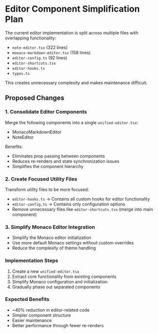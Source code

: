 # Editor Component Simplification Plan

The current editor implementation is split across multiple files with overlapping functionality:
- `note-editor.tsx` (322 lines)
- `monaco-markdown-editor.tsx` (158 lines)
- `editor-config.ts` (92 lines)
- `editor-shortcuts.tsx`
- `editor-hooks.ts`
- `types.ts`

This creates unnecessary complexity and makes maintenance difficult.

## Proposed Changes

### 1. Consolidate Editor Components

Merge the following components into a single `unified-editor.tsx`:
- MonacoMarkdownEditor
- NoteEditor 

Benefits:
- Eliminates prop passing between components
- Reduces re-renders and state synchronization issues
- Simplifies the component hierarchy

### 2. Create Focused Utility Files

Transform utility files to be more focused:
- `editor-hooks.ts` → Contains all custom hooks for editor functionality
- `editor-config.ts` → Contains only configuration options
- Remove unnecessary files like `editor-shortcuts.tsx` (merge into main component)

### 3. Simplify Monaco Editor Integration

- Simplify the Monaco editor initialization
- Use more default Monaco settings without custom overrides
- Reduce the complexity of theme handling

### Implementation Steps

1. Create a new `unified-editor.tsx`
2. Extract core functionality from existing components
3. Simplify Monaco configuration and initialization
4. Gradually phase out separated components

### Expected Benefits

- ~40% reduction in editor-related code
- Simpler component structure
- Easier maintenance
- Better performance through fewer re-renders
